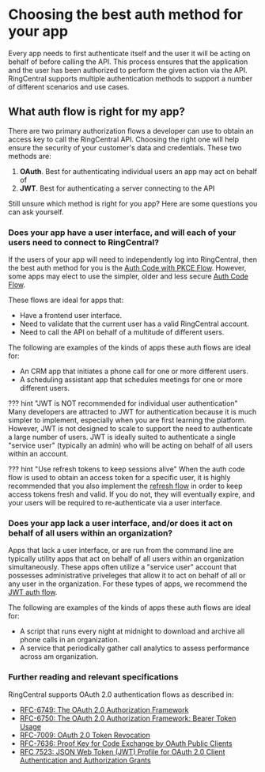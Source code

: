 # Choosing the best auth method for your app

Every app needs to first authenticate itself and the user it will be acting on behalf of before calling the API. This process ensures that the application and the user has been authorized to perform the given action via the API. RingCentral supports multiple authentication methods to support a number of different scenarios and use cases. 

## What auth flow is right for my app?

There are two primary authorization flows a developer can use to obtain an access key to call the RingCentral API. Choosing the right one will help ensure the security of your customer's data and credentials. These two methods are:

1. **OAuth**. Best for authenticating individual users an app may act on behalf of
2. **JWT**. Best for authenticating a server connecting to the API

Still unsure which method is right for you app? Here are some questions you can ask yourself.

### Does your app have a user interface, and will each of your users need to connect to RingCentral?

If the users of your app will need to independently log into RingCentral, then the best auth method for you is the [Auth Code with PKCE Flow](./auth-code-pkce-flow). However, some apps may elect to use the simpler, older and less secure [Auth Code Flow](./auth-code-flow).

These flows are ideal for apps that:

* Have a frontend user interface.
* Need to validate that the current user has a valid RingCentral account.
* Need to call the API on behalf of a multitude of different users. 

The following are examples of the kinds of apps these auth flows are ideal for:

* An CRM app that initiates a phone call for one or more different users.
* A scheduling assistant app that schedules meetings for one or more different users. 

??? hint "JWT is NOT recommended for individual user authentication"
    Many developers are attracted to JWT for authentication because it is much simpler to implement, especially when you are first learning the platform. However, JWT is not designed to scale to support the need to authenticate a large number of users. JWT is ideally suited to authenticate a single "service user" (typically an admin) who will be acting on behalf of all users within an account. 

??? hint "Use refresh tokens to keep sessions alive"
    When the auth code flow is used to obtain an access token for a specific user, it is highly recommended that you also implement the [refresh flow](./refresh-tokens/) in order to keep access tokens fresh and valid. If you do not, they will eventually expire, and your users will be required to re-authenticate via a user interface. 

### Does your app lack a user interface, and/or does it act on behalf of all users within an organization?

Apps that lack a user interface, or are run from the command line are typically utility apps that act on behalf of all users within an organization simultaneously. These apps often utilize a "service user" account that possesses administrative priveleges that allow it to act on behalf of all or any user in the organization. For these types of apps, we recommend the [JWT auth flow](./jwt-flow/).

The following are examples of the kinds of apps these auth flows are ideal for:

* A script that runs every night at midnight to download and archive all phone calls in an organization.
* A service that periodically gather call analytics to assess performance across am organization. 

### Further reading and relevant specifications

RingCentral supports OAuth 2.0 authentication flows as described in:

* [RFC-6749: The OAuth 2.0 Authorization Framework](https://tools.ietf.org/html/rfc6749)
* [RFC-6750: The OAuth 2.0 Authorization Framework: Bearer Token Usage](https://tools.ietf.org/html/rfc6750)
* [RFC-7009: OAuth 2.0 Token Revocation](https://tools.ietf.org/html/rfc7009)
* [RFC-7636: Proof Key for Code Exchange by OAuth Public Clients](https://tools.ietf.org/html/rfc7636)
* [RFC 7523: JSON Web Token (JWT) Profile for OAuth 2.0 Client Authentication and Authorization Grants](https://datatracker.ietf.org/doc/html/rfc7523)
